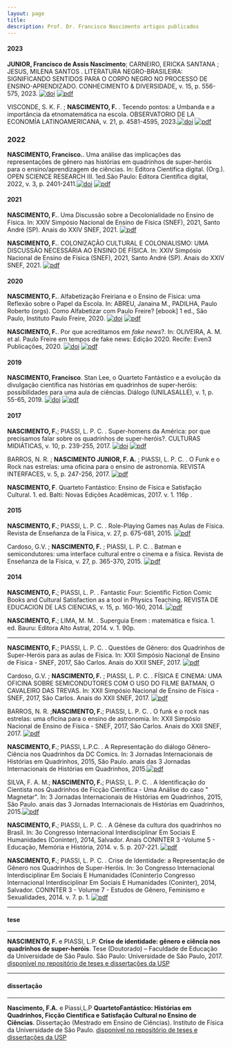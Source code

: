 ```yaml
---
layout: page
title:    
description: Prof. Dr. Francisco Nascimento artigos publicados
---  
```


#### 2023  

**JUNIOR, Francisco de Assis Nascimento**; CARNEIRO, ERICKA SANTANA ; JESUS, MILENA SANTOS . LITERATURA NEGRO-BRASILEIRA: SIGNIFICANDO SENTIDOS PARA O CORPO NEGRO NO PROCESSO DE ENSINO-APRENDIZADO. CONHECIMENTO & DIVERSIDADE, v. 15, p. 556-575, 2023. [![doi](https://itxesco.github.io/imagens/icones/icons16/doi-icon.png)](https://dx.doi.org/10.18316/rcd.v15i37.9719) [![pdf](https://itxesco.github.io/imagens/icones/icons16/pdf-icon.png)](https://itxesco.github.io/biblioteca/artigos/literatura_negro_brasileira.pdf)<br/>

VISCONDE, S. K. F. ; **NASCIMENTO, F.** . Tecendo pontos: a Umbanda e a importância da etnomatemática na escola. OBSERVATORIO DE LA ECONOMÍA LATINOAMERICANA, v. 21, p. 4581-4595, 2023.[![doi](https://itxesco.github.io/imagens/icones/icons16/doi-icon.png)](https://dx.doi.org/10.55905/oelv21n6-077) [![pdf](https://itxesco.github.io/imagens/icones/icons16/pdf-icon.png)](https://itxesco.github.io/biblioteca/artigos/etnomatematica_umbanda.pdf)<br/>

### 2022  

**NASCIMENTO, Francisco.**. Uma análise das implicações das representações de gênero nas histórias em quadrinhos de super-heróis para o ensino/aprendizagem de ciências. In: Editora Científica digital. (Org.). OPEN SCIENCE RESEARCH III. 1ed.São Paulo: Editora Científica digital, 2022, v. 3, p. 2401-2411.[![doi](https://itxesco.github.io/imagens/icones/icons16/doi-icon.png)](https://dx.doi.org/10.37885/220308328) [![pdf](https://itxesco.github.io/imagens/icones/icons16/pdf-icon.png)](https://itxesco.github.io/biblioteca/artigos/implicacoes_genero_sh.pdf)<br/>

#### 2021  
**NASCIMENTO, F.**. Uma Discussão sobre a Decolonialidade no Ensino de Física. In: XXIV Simpósio Nacional de Ensino de Física (SNEF), 2021, Santo André (SP). Anais do XXIV SNEF, 2021. [![pdf](https://itxesco.github.io/imagens/icones/icons16/pdf-icon.png)](https://itxesco.github.io/assets/anais/SNEF_2021_1.pdf)

**NASCIMENTO, F.**. COLONIZAÇÃO CULTURAL E COLONIALISMO: UMA DISCUSSÃO NECESSÁRIA AO ENSINO DE FÍSICA. In: XXIV Simpósio Nacional de Ensino de Física (SNEF), 2021, Santo André (SP). Anais do XXIV SNEF, 2021. [![pdf](https://itxesco.github.io/imagens/icones/icons16/pdf-icon.png)](https://itxesco.github.io/assets/anais/SNEF_2021_2.pdf)

#### 2020  

**NASCIMENTO, F.**. Alfabetização Freiriana e o Ensino de Física: uma Reflexão sobre o Papel da Escola. In: ABREU, Janaina M., PADILHA, Paulo Roberto (orgs). Como Alfabetizar com Paulo Freire? [ebook] 1 ed., São Paulo, Instituto Paulo Freire, 2020. [![doi](https://itxesco.github.io/imagens/icones/icons16/doi-icon.png)](https://dx.doi.org/10.18316/518977) [![pdf](https://itxesco.github.io/imagens/icones/icons16/pdf-icon.png)](https://itxesco.github.io/assets/articles/E-book_Como_Alfabetizar_com_Paulo_Freire.pdf)<br/>  

**NASCIMENTO, F.**. Por que acreditamos em _fake news_?. In: OLIVEIRA, A. M. et al. Paulo Freire em tempos de fake news: Edição 2020. Recife: Even3 Publicações, 2020. [![doi](https://itxesco.github.io/imagens/icones/icons16/doi-icon.png)](https://doi.org/10.29327/523688) [![pdf](https://itxesco.github.io/imagens/icones/icons16/pdf-icon.png)](https://itxesco.github.io/assets/articles/paulo-freire-em-tempos-de-fake-news-edicao-2020.pdf)<br/>


#### 2019

**NASCIMENTO, Francisco**. Stan Lee, o Quarteto Fantástico e a evolução da divulgação científica nas histórias em quadrinhos de super-heróis: possibilidades para uma aula de ciências. Diálogo (UNILASALLE), v. 1, p. 55-65, 2019. [![doi](https://itxesco.github.io/imagens/icones/icons16/doi-icon.png)](http://dx.doi.org/10.18316/dialogo.v0i42.5872)
[![pdf](https://itxesco.github.io/imagens/icones/icons16/pdf-icon.png)](https://itxesco.github.io/assets/articles/5872-19839-2-PB_1.pdf)

#### 2017

**NASCIMENTO, F.**; PIASSI, L. P. C. . Super-homens da América: por que precisamos falar sobre os quadrinhos de super-heróis?. CULTURAS MIDIÁTICAS, v. 10, p. 239-255, 2017. [![doi](https://itxesco.github.io/imagens/icones/icons16/doi-icon.png)](http://dx.doi.org/10.22478/ufpb.1983-5930.2017v10n2.37669)
[![pdf](https://itxesco.github.io/imagens/icones/icons16/pdf-icon.png)](https://itxesco.github.io/assets/articles/artigo_supermen_of_america.pdf)


BARROS, N. R. ; **NASCIMENTO JUNIOR, F. A.** ; PIASSI, L. P. C. . O Funk e o Rock nas estrelas: uma oficina para o ensino de astronomia. REVISTA INTERFACES, v. 5, p. 247-256, 2017. [![pdf](https://itxesco.github.io/imagens/icones/icons16/pdf-icon.png)](https://itxesco.github.io/assets/articles/20170705174923.pdf)

**NASCIMENTO, F**. Quarteto Fantástico: Ensino de Física e Satisfação Cultural. 1. ed. Balti: Novas Edições Acadêmicas, 2017. v. 1. 116p .

#### 2015

**NASCIMENTO, F.**; PIASSI, L. P. C. . Role-Playing Games nas Aulas de Física. Revista de Enseñanza de la Física, v. 27, p. 675-681, 2015. [![pdf](https://itxesco.github.io/imagens/icones/icons16/pdf-icon.png)](https://itxesco.github.io/assets/articles/Role-Playing_Games_nas_Aulas_de_Fsica.pdf)

Cardoso, G.V. ; **NASCIMENTO, F.** ; PIASSI, L. P. C. . Batman e semicondutores: uma interface cultural entre o cinema e a física. Revista de Enseñanza de la Física, v. 27, p. 365-370, 2015.  [![pdf](https://itxesco.github.io/imagens/icones/icons16/pdf-icon.png)](https://itxesco.github.io/assets/articles/Batman_e_semicondutores_uma_interface_cultural_entre_o_cinema_e_a_fsica.pdf)

#### 2014

**NASCIMENTO, F.**; PIASSI, L. P. . Fantastic Four: Scientific Fiction Comic Books and Cultural Satisfaction as a tool in Physics Teaching. REVISTA DE EDUCACION DE LAS CIENCIAS, v. 15, p. 160-160, 2014. [![pdf](https://itxesco.github.io/imagens/icones/icons16/pdf-icon.png)](https://itxesco.github.io/assets/articles/NASCIMENTOF.A.2014FantasticFour-ScientificFictionComicBooksandCulturalSatisfactionasatoolinPhysicsTeaching.pdf)

**NASCIMENTO, F.**; LIMA, M. M. . Superguia Enem : matemática e física. 1. ed. Bauru: Editora Alto Astral, 2014. v. 1. 90p.

---

**NASCIMENTO, F.**; PIASSI, L. P. C. . Questões de Gênero: dos Quadrinhos de Super-Heróis para as aulas de Física. In: XXII Simpósio Nacional de Ensino de Física - SNEF, 2017, São Carlos. Anais do XXII SNEF, 2017. [![pdf](https://itxesco.github.io/imagens/icones/icons16/pdf-icon.png)](https://itxesco.github.io/assets/anais/snef2017.pdf)

Cardoso, G.V. ; **NASCIMENTO, F.** ; PIASSI, L. P. C. . FÍSICA E CINEMA: UMA OFICINA SOBRE
SEMICONDUTORES COM O USO DO FILME BATMAN, O CAVALEIRO DAS TREVAS. In: XXII Simpósio Nacional de Ensino de Física - SNEF, 2017, São Carlos. Anais do XXII SNEF, 2017. [![pdf](https://itxesco.github.io/imagens/icones/icons16/pdf-icon.png)](https://itxesco.github.io/assets/anais/oficinabatman.pdf)

BARROS, N. R. ;**NASCIMENTO, F.**; PIASSI, L. P. C. . O funk e o rock nas estrelas: uma oficina para o ensino de astronomia. In: XXII Simpósio Nacional de Ensino de Física - SNEF, 2017, São Carlos. Anais do XXII SNEF, 2017.  [![pdf](https://itxesco.github.io/imagens/icones/icons16/pdf-icon.png)](https://itxesco.github.io/assets/anais/funkerock.pdf)

**NASCIMENTO, F.**; PIASSI, L.P.C. . A Representação do diálogo Gênero-Ciência nos Quadrinhos da DC Comics. In: 3 Jornadas Internacionais de Histórias em Quadrinhos, 2015, São Paulo. anais das 3 Jornadas Internacionais de Histórias em Quadrinhos, 2015.[![pdf](https://itxesco.github.io/imagens/icones/icons16/pdf-icon.png)](https://itxesco.github.io/assets/anais/A_REPRESENTACAO_DO_DIALOGO_GENERO_CIENCI.pdf)

SILVA, F. A. M.; **NASCIMENTO, F.**; PIASSI, L. P. C. . A Identificação do Cientista nos Quadrinhos de Ficção Científica - Uma Análise do caso " Magnetar". In: 3 Jornadas Internacionais de Histórias em Quadrinhos, 2015, São Paulo. anais das 3 Jornadas Internacionais de Histórias em Quadrinhos, 2015.[![pdf](https://itxesco.github.io/imagens/icones/icons16/pdf-icon.png)](https://itxesco.github.io/assets/anais/artigo_080620151103012.pdf)

**NASCIMENTO, F.**; PIASSI, L. P. C. . A Gênese da cultura dos quadrinhos no Brasil. In: 3o Congresso Internacional Interdisciplinar Em Sociais E Humanidades (Coninter), 2014, Salvador. Anais CONINTER 3 -Volume 5 - Educação, Memória e História, 2014. v. 5. p. 207-221. [![pdf](https://itxesco.github.io/imagens/icones/icons16/pdf-icon.png)](https://itxesco.github.io/assets/anais/NASCIMENTOJRF.A.2014AGnesedaCulturadosQuadrinhosnoBrasil.pdf)

**NASCIMENTO, F.**; PIASSI, L. P. C. . Crise de Identidade: a Representação de Gênero nos Quadrinhos de Super-Heróis. In: 3o Congresso Internacional Interdisciplinar Em Sociais E Humanidades (Coninter)o Congresso Internacional Interdisciplinar Em Sociais E Humanidades (Coninter), 2014, Salvador. CONINTER 3 - Volume 7 - Estudos de Gênero, Feminismo e Sexualidades, 2014. v. 7. p. 1. [![pdf](https://itxesco.github.io/imagens/icones/icons16/pdf-icon.png)](https://itxesco.github.io/assets/anais/NASCIMENTOJRF.A.2014CRISEDEIDENTIDADE.pdf)

---

#### <a name="techreports"></a>tese
---

**NASCIMENTO, F.** e PIASSI, L.P. **Crise de identidade: gênero e ciência nos quadrinhos de super-heróis**. Tese (Doutorado) – Faculdade de Educação da Universidade
de São Paulo. São Paulo: Universidade de São Paulo, 2017.
[disponível no repositório de teses e dissertações da USP](https://teses.usp.br/teses/disponiveis/48/48134/tde-07082017-155126/pt-br.php)

---

#### <a name="thesis"></a>dissertação
---

**Nascimento, F.A.** e Piassi,L.P **QuartetoFantástico: Histórias em Quadrinhos, Ficção Científica e Satisfação Cultural no Ensino de Ciências**. Dissertação (Mestrado em Ensino de Ciências). Instituto de Física da Universidade de São Paulo.
[disponível no repositório de teses e dissertações da USP](https://teses.usp.br/teses/disponiveis/81/81131/tde-23042013-113427/pt-br.php)
